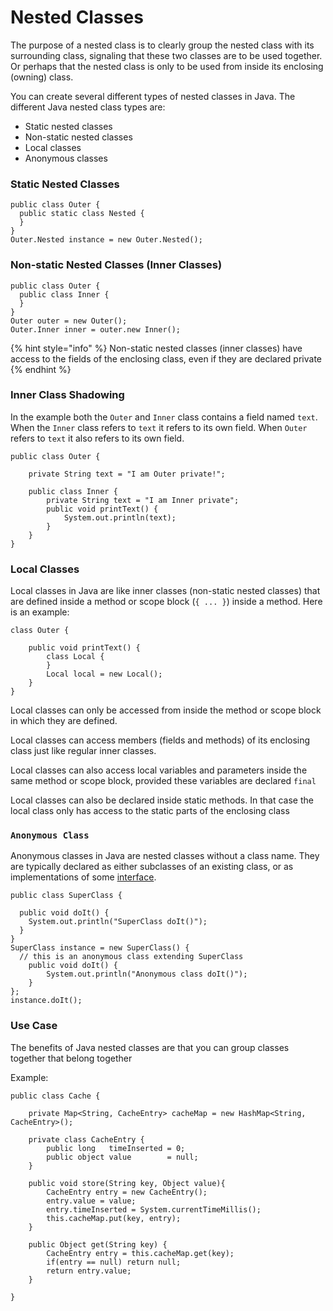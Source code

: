 # Nested Classes

The purpose of a nested class is to clearly group the nested class with its surrounding class, signaling that these two classes are to be used together. Or perhaps that the nested class is only to be used from inside its enclosing (owning) class.



You can create several different types of nested classes in Java. The different Java nested class types are:

* Static nested classes
* Non-static nested classes
* Local classes
* Anonymous classes

### Static Nested Classes



```
public class Outer {
  public static class Nested {
  }
}
Outer.Nested instance = new Outer.Nested();
```

### Non-static Nested Classes (Inner Classes)



```
public class Outer {
  public class Inner {
  }
}
Outer outer = new Outer();
Outer.Inner inner = outer.new Inner();
```

{% hint style="info" %}
Non-static nested classes (inner classes) have access to the fields of the enclosing class, even if they are declared private
{% endhint %}

### Inner Class Shadowing

In the example both the `Outer` and `Inner` class contains a field named `text`. When the `Inner` class refers to `text` it refers to its own field. When `Outer` refers to `text` it also refers to its own field.

```
public class Outer {

    private String text = "I am Outer private!";

    public class Inner {
        private String text = "I am Inner private";
        public void printText() {
            System.out.println(text);
        }
    }
}
```

### Local Classes



Local classes in Java are like inner classes (non-static nested classes) that are defined inside a method or scope block (`{ ... }`) inside a method. Here is an example:

```
class Outer {

    public void printText() {
        class Local {
        }
        Local local = new Local();
    }
}
```

Local classes can only be accessed from inside the method or scope block in which they are defined.

Local classes can access members (fields and methods) of its enclosing class just like regular inner classes.

Local classes can also access local variables and parameters inside the same method or scope block, provided these variables are declared `final`

Local classes can also be declared inside static methods. In that case the local class only has access to the static parts of the enclosing class

### `Anonymous Class`

Anonymous classes in Java are nested classes without a class name. They are typically declared as either subclasses of an existing class, or as implementations of some [interface](https://jenkov.com/tutorials/java/interfaces.html).



```
public class SuperClass {

  public void doIt() {
    System.out.println("SuperClass doIt()");
  }
}
SuperClass instance = new SuperClass() {
  // this is an anonymous class extending SuperClass
    public void doIt() {
        System.out.println("Anonymous class doIt()");
    }
};
instance.doIt();
```

### Use Case

The benefits of Java nested classes are that you can group classes together that belong together

Example:&#x20;

```
public class Cache {

    private Map<String, CacheEntry> cacheMap = new HashMap<String, CacheEntry>();

    private class CacheEntry {
        public long   timeInserted = 0;
        public object value        = null;
    }

    public void store(String key, Object value){
        CacheEntry entry = new CacheEntry();
        entry.value = value;
        entry.timeInserted = System.currentTimeMillis();
        this.cacheMap.put(key, entry);
    }

    public Object get(String key) {
        CacheEntry entry = this.cacheMap.get(key);
        if(entry == null) return null;
        return entry.value;
    }

}
```
